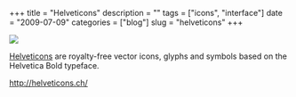 +++
title = "Helveticons"
description = ""
tags = ["icons", "interface"]
date = "2009-07-09"
categories = ["blog"]
slug = "helveticons"
+++



  <div class="notebook-screenshot"><a href="http://helveticons.ch/"><img src="//konigi.com/media/bluga/wt4a561c2a3aa65.jpg"/></a></div><p><a href="http://helveticons.ch/">Helveticons</a> are royalty-free vector icons, glyphs and symbols based on the Helvetica Bold typeface. </p>
    
  <a href="http://helveticons.ch/">http://helveticons.ch/</a>
